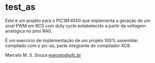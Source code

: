 # test_as 

Este é um projeto para o PIC18F4550 que implementa a geração de um sinal PWM em RC0 
com duty cycle estabelecido a partir da voltagem analógica no pino RA0. 

É um exercício de implementação de um projeto 100% assembler
compilado com o pic-as, parte integrante do compilador XC8.

Marcelo M. S. Souza
[marcelo@ufc.br](mailto:marcelo@ufc.br)



